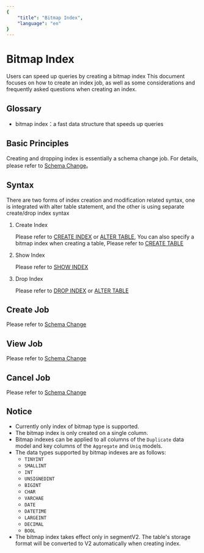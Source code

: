 ```yaml
---
{
    "title": "Bitmap Index",
    "language": "en"
}
---
```


<!-- 
Licensed to the Apache Software Foundation (ASF) under one
or more contributor license agreements.  See the NOTICE file
distributed with this work for additional information
regarding copyright ownership.  The ASF licenses this file
to you under the Apache License, Version 2.0 (the
"License"); you may not use this file except in compliance
with the License.  You may obtain a copy of the License at

  http://www.apache.org/licenses/LICENSE-2.0

Unless required by applicable law or agreed to in writing,
software distributed under the License is distributed on an
"AS IS" BASIS, WITHOUT WARRANTIES OR CONDITIONS OF ANY
KIND, either express or implied.  See the License for the
specific language governing permissions and limitations
under the License.
-->

# Bitmap Index
Users can speed up queries by creating a bitmap index
This document focuses on how to create an index job, as well as some considerations and frequently asked questions when creating an index.

## Glossary
* bitmap index：a fast data structure that speeds up queries

## Basic Principles
Creating and dropping index is essentially a schema change job. For details, please refer to
[Schema Change](alter-table-schema-change.html)。

## Syntax
There are two forms of index creation and modification related syntax, one is integrated with alter table statement, and the other is using separate
create/drop index syntax
1. Create Index

    Please refer to [CREATE INDEX](../../sql-reference/sql-statements/Data%20Definition/CREATE%20INDEX.html) 
    or [ALTER TABLE](../../sql-reference/sql-statements/Data%20Definition/ALTER%20TABLE.html),
    You can also specify a bitmap index when creating a table, Please refer to [CREATE TABLE](../../sql-reference/sql-statements/Data%20Definition/CREATE%20TABLE.html)

2. Show Index

    Please refer to [SHOW INDEX](../../sql-reference/sql-statements/Administration/SHOW%20INDEX.html)

3. Drop Index

    Please refer to [DROP INDEX](../../sql-reference/sql-statements/Data%20Definition/DROP%20INDEX.html) or [ALTER TABLE](../../sql-reference/sql-statements/Data%20Definition/ALTER%20TABLE.html)

## Create Job
Please refer to [Schema Change](alter-table-schema-change.html)
## View Job
Please refer to [Schema Change](alter-table-schema-change.html)

## Cancel Job
Please refer to [Schema Change](alter-table-schema-change.html)

## Notice
* Currently only index of bitmap type is supported.
* The bitmap index is only created on a single column.
* Bitmap indexes can be applied to all columns of the `Duplicate` data model and key columns of the `Aggregate` and `Uniq` models.
* The data types supported by bitmap indexes are as follows:
    * `TINYINT`
    * `SMALLINT`
    * `INT`
    * `UNSIGNEDINT`
    * `BIGINT`
    * `CHAR`
    * `VARCHAE`
    * `DATE`
    * `DATETIME`
    * `LARGEINT`
    * `DECIMAL`
    * `BOOL`
* The bitmap index takes effect only in segmentV2. The table's storage format will be converted to V2 automatically when creating index.
